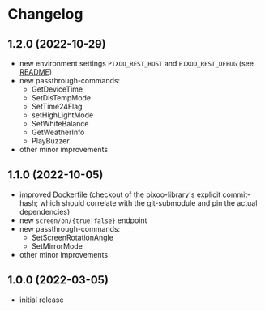 # Changelog

## 1.2.0 (2022-10-29)

* new environment settings `PIXOO_REST_HOST` and `PIXOO_REST_DEBUG` (see [README](README.md))
* new passthrough-commands:
  * GetDeviceTime
  * SetDisTempMode
  * SetTime24Flag
  * setHighLightMode
  * SetWhiteBalance
  * GetWeatherInfo
  * PlayBuzzer
* other minor improvements

## 1.1.0 (2022-10-05)

* improved [Dockerfile](Dockerfile) (checkout of the pixoo-library's explicit commit-hash; which should correlate with the git-submodule and pin the actual dependencies)
* new `screen/on/{true|false}` endpoint
* new passthrough-commands:
  * SetScreenRotationAngle
  * SetMirrorMode
* other minor improvements

## 1.0.0 (2022-03-05)

* initial release
